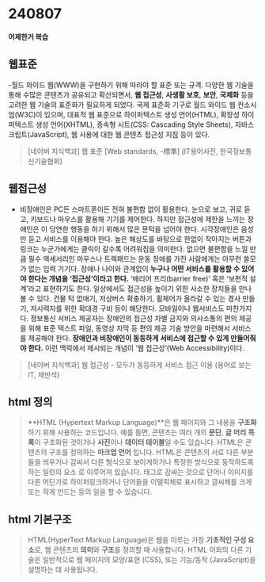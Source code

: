 # 240807
**어제한거 복습**

## 웹표준

-월드 와이드 웹(WWW)을 구현하기 위해 따라야 할 표준 또는 규격. 다양한 웹 기술을 통해 수많은 콘텐츠가 공유되고 확산되면서, 
**웹 접근성**, **사생활 보호**, **보안**, **국제화** 등을 고려한 웹 기술의 표준화가 필요하게 되었다. 
국제 표준화 기구로 월드 와이드 웹 컨소시엄(W3C)이 있으며, 대표적 웹 표준으로 하이퍼텍스트 생성 언어(HTML), 
확장성 하이퍼텍스트 생성 언어(XHTML), 종속형 시트(CSS: Cascading Style Sheets), 자바스크립트(JavaScript), 
웹 사용에 대한 웹 콘텐츠 접근성 지침 등이 있다.

>[네이버 지식백과] 웹 표준 [Web standards, -標準] (IT용어사전, 한국정보통신기술협회)

## 웹접근성

- 비장애인은 PC든 스마트폰이든 전혀 불편함 없이 활용한다. 눈으로 보고, 귀로 듣고, 키보드나 마우스를 활용해 기기를 제어한다. 
하지만 접근성에 제한을 느끼는 장애인은 이 당연한 행동을 하기 위해서 많은 문턱을 넘어야 한다. 
시각장애인은 음성만 듣고 서비스를 이용해야 한다. 높은 해상도를 바탕으로 한없이 작아지는 버튼과 링크는 누군가에게는 클릭이 
갈수록 어려워짐을 의미한다. 없으면 불편함을 느낄 만큼 필수 액세서리인 마우스나 트랙패드는 운동 장애를 가진 사람에게는 
아무런 쓸모가 없는 입력 기기다.
장애나 나이와 관계없이 **누구나 어떤 서비스를 활용할 수 있어야 한다는 개념을 ‘접근성’이라고 한다.** ‘배리어 프리(barrier free)’ 혹은 ‘보편적 설계’라고 표현하기도 한다. 
일상에서도 접근성을 높이기 위한 사소한 장치들을 만나볼 수 있다. 건물 턱 없애기, 저상버스 확충하기, 휠체어가 올라갈 수 있는 경사 만들기, 저시력자를 위한 확대경 구비 등이 해당한다.
모바일이나 웹서비스도 마찬가지다. 정보통신 서비스 제공자는 장애인의 접근성 차별 금지와 의사소통의 편의 제공을 위해 표준 텍스트 파일, 
동영상 자막 등 편의 제공 기술 방안을 마련해서 서비스를 제공해야 한다. **장애인과 비장애인이 동등하게 서비스에 접근할 수 있게 만들어줘야 한다.**
이런 맥락에서 제시되는 개념이 ‘웹 접근성’(Web Accessibility)이다.

>[네이버 지식백과] 웹 접근성 - 모두가 동등하게 서비스 접근 이용 (용어로 보는 IT, 채반석)

## html 정의

> **HTML (Hypertext Markup Language)**은 웹 페이지와 그 내용을 **구조화**하기 위해 사용하는 코드입니다. 
예를 들면, 콘텐츠는 여러 개의 **문단**, **글 머리** **목록**이 구조화된 것이거나 **사진**이나 **데이터 테이블**일 수도 있습니다. 
HTML은 콘텐츠의 구조를 정의하는 **마크업 언어** 입니다. 
HTML은 콘텐츠의 서로 다른 부분들을 씌우거나 감싸서 다른 형식으로 보이게하거나 특정한 방식으로 동작하도록 하는 일련의 요소 로 이루어져 있습니다. 
태그로 감싸는 것으로 단어나 이미지를 다른 어딘가로 하이퍼링크하거나 단어들을 이탤릭체로 표시하고 글씨체를 크게 또는 작게 만드는 등의 일을 할 수 있습니다.

## html 기본구조

> HTML(HyperText Markup Language)은 웹을 이루는 가장 **기초적인 구성 요소**로, 웹 콘텐츠의 **의미**와 **구조**를 정의할 때 사용합니다. 
HTML 이외의 다른 기술은 일반적으로 웹 페이지의 모양/표현 (CSS), 또는 기능/동작 (JavaScript)을 설명하는 데 사용됩니다.

